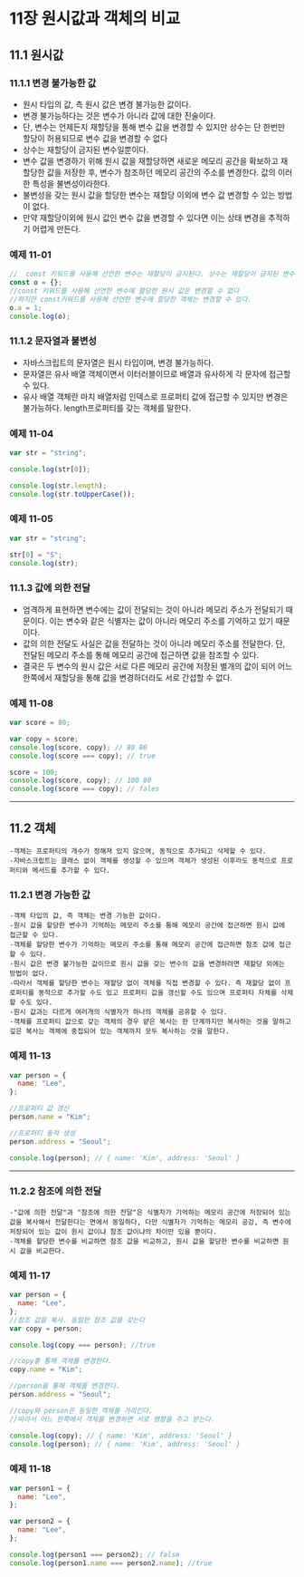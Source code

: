 # 11장 원시값과 객체의 비교

## 11.1 원시값

### 11.1.1 변경 불가능한 값

- 원시 타입의 값, 측 원시 값은 변경 불가능한 값이다.
- 변경 불가능하다는 것은 변수가 아니라 값에 대한 진술이다.
- 단, 변수는 언제든지 재할당을 통해 변수 값을 변경할 수 있지만 상수는 단 한번만 할당이 허용되므로 변수 값을 변경할 수 없다
- 상수는 재할당이 금지된 변수일뿐이다.
- 변수 값을 변경하기 위해 원시 값을 재할당하면 새로운 메모리 공간을 확보하고 재할당한 값을 저장한 후, 변수가 참조하던 메모리 공간의 주소를 변경한다. 값의 이러한 특성을 불변성이라한다.
- 불변성을 갖는 원시 값을 할당한 변수는 재할당 이외에 변수 값 변경할 수 있는 방법이 없다.
- 만약 재할당이외에 원시 값인 변수 값을 변경할 수 있다면 이는 상태 변경을 추적하기 어렵게 만든다.

### 예제 11-01

```javascript
//  const 키워드를 사용해 선언한 변수는 재할당이 금지된다. 상수는 재할당이 금지된 변수일 뿐이다.
const o = {};
//const 키워드를 사용해 선언한 변수에 할당한 원시 값은 변경할 수 없다
//하지만 const키워드를 사용해 선언한 변수에 할당한 객체는 변경할 수 있다.
o.a = 1;
console.log(o);
```



### 11.1.2 문자열과 불변성

- 자바스크립트의 문자열은 원시 타입이며, 변경 불가능하다.
- 문자열은 유사 배열 객체이면서 이터러블이므로 배열과 유사하게 각 문자에 접근할 수 있다.
- 유사 배열 객체란 마치 배열처럼 인덱스로 프로퍼티 값에 접근할 수 있지만 변경은 불가능하다. length프로퍼티를 갖는 객체를 말한다.

### 예제 11-04

```javascript
var str = "string";

console.log(str[0]);

console.log(str.length);
console.log(str.toUpperCase());
```

### 예제 11-05

```javascript
var str = "string";

str[0] = "S";
console.log(str);
```


### 11.1.3 값에 의한 전달

- 엄격하게 표현하면 변수에는 값이 전달되는 것이 아니라 메모리 주소가 전달되기 때문이다. 이는 변수와 같은 식별자는 값이 아니라 메모리 주소를 기억하고 있기 때문이다.
- 값의 의한 전달도 사실은 값을 전달하는 것이 아니라 메모리 주소를 전달한다. 단, 전달된 메모리 주소를 통해 메모리 공간에 접근하면 값을 참조할 수 있다.
- 결국은 두 변수의 원시 값은 서로 다른 메모리 공간에 저장된 별개의 값이 되어 어느한쪽에서 재할당을 통해 값을 변경하더라도 서로 간섭할 수 없다.

### 예제 11-08

```javascript
var score = 80;

var copy = score;
console.log(score, copy); // 80 80
console.log(score === copy); // true

score = 100;
console.log(score, copy); // 100 80
console.log(score === copy); // fales
```

<!-- Line -->

---

## 11.2 객체

    -객체는 프로퍼티의 개수가 정해져 있지 않으며, 동적으로 추가되고 삭제할 수 있다.
    -자바스크립트는 클래스 없이 객체를 생성할 수 있으며 객체가 생성된 이후라도 동적으로 프로퍼티와 메서드를 추가할 수 있다.



### 11.2.1 변경 가능한 값

    -객체 타입의 값, 즉 객체는 변경 가능한 값이다.
    -원시 값을 할당한 변수가 기억하는 메모리 주소를 통해 메모리 공간에 접근하면 원시 값에 접근할 수 있다.
    -객체를 할당한 변수가 기억하는 메모리 주소를 통해 메모리 공간에 접근하면 참조 값에 접근할 수 있다.
    -원시 값은 변경 불가능한 값이므로 원시 값을 갖는 변수의 값을 변경하려면 재할당 외에는 방법이 없다.
    -따라서 객체를 할당한 변수는 재할당 없이 객체를 직접 변경할 수 있다. 즉 재할당 없이 프로퍼티를 동적으로 추가할 수도 있고 프로퍼티 값을 갱신할 수도 있으며 프로퍼티 자체를 삭제할 수도 있다.
    -원시 값과는 다르게 여러개의 식별자가 하나의 객체를 공유할 수 있다.
    -객체를 프로퍼티 값으로 갖는 객체의 경우 얕은 복사는 한 단계까지만 복사하는 것을 말하고 깊은 복사는 객체에 중접되어 있는 객체까지 모두 복사하는 것을 말한다.

### 예제 11-13

```javascript
var person = {
  name: "Lee",
};

//프로퍼티 값 갱신
person.name = "Kim";

//프로퍼티 동적 생성
person.address = "Seoul";

console.log(person); // { name: 'Kim', address: 'Seoul' }
```

<!-- Line -->

---

### 11.2.2 참조에 의한 전달

    -"값에 의한 전달"과 "참조에 의한 전달"은 식별자가 기억하는 메모리 공간에 저장되어 있는 값을 복사해서 전달한다는 면에서 동일하다, 다만 식별자가 기억하는 메모리 공강, 즉 변수에 저장되어 있는 값이 원시 값이냐 참조 값이냐의 차이만 있을 뿐이다.
    -객체를 할당한 변수를 비교하면 참조 값을 비교하고, 원시 값을 할당한 변수를 비교하면 원시 값을 비교한다.

### 예제 11-17

```javascript
var person = {
  name: "Lee",
};
//참조 값을 복사. 동일한 참조 값을 갖는다
var copy = person;

console.log(copy === person); //true

//copy흫 통해 객체를 변경한다.
copy.name = "Kim";

//person을 통해 객체를 변경한다.
person.address = "Seoul";

//copy와 person은 동일한 객체를 가리킨다.
//따라서 어느 한쪽에서 객체를 변경하면 서로 영향을 주고 받는다.

console.log(copy); // { name: 'Kim', address: 'Seoul' }
console.log(person); // { name: 'Kim', address: 'Seoul' }
```

### 예제 11-18

```javascript
var person1 = {
  name: "Lee",
};

var person2 = {
  name: "Lee",
};

console.log(person1 === person2); // false
console.log(person1.name === person2.name); //true
```
